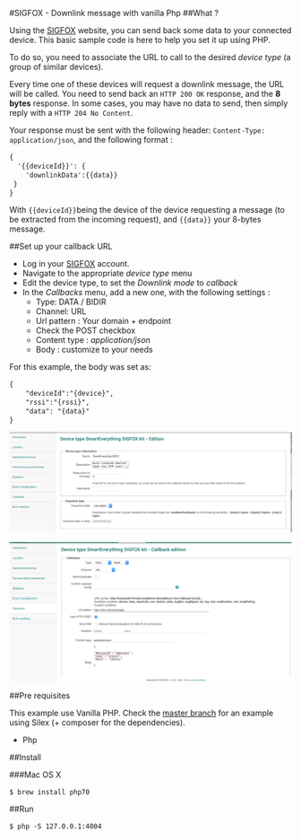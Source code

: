 #SIGFOX - Downlink message with vanilla Php
##What ?


Using the [SIGFOX](http://makers.sigfox.com) website, you can send back some data to your connected device.
This basic sample code is here to help you set it up using PHP.

To do so, you need to associate the URL to call to the desired _device type_ (a group of similar devices).    

Every time one of these devices will request a downlink message, the URL will be called.
You need to send back an `HTTP 200 OK` response, and the **8 bytes** response.
In some cases, you may have no data to send, then simply reply with a `HTTP 204 No Content`. 

Your response must be sent with the following header: 
`Content-Type: application/json`, and the following format :

	{
	  '{{deviceId}}': {
    	'downlinkData':{{data}}
 	 }
	}


With `{{deviceId}}`being the device of the device requesting a message (to be extracted from the incoming request), and `{{data}}` your 8-bytes message.

##Set up your callback URL

* Log in your [SIGFOX](http://backend.sigfox.com) account.
* Navigate to the appropriate _device type_ menu
* Edit the device type, to set the _Downlink mode_ to _callback_
* In the _Callbacks_ menu, add a new one, with the following settings :
  * Type: DATA / BIDIR
  * Channel: URL
  * Url pattern : Your domain + endpoint
  * Check the POST checkbox
  * Content type : _application/json_
  * Body : customize to your needs
 
 For this example, the body was set as: 

	
	{
		"deviceId":"{device}",
		"rssi":"{rssi}",
		"data": "{data}"
	}


![Edit Downlink Mode](./doc/devicetype.png)

![Downlink Callback](./doc/callback.png)

##Pre requisites

This example use Vanilla PHP. Check the [master branch](https://github.com/nicolsc/sigfox-downlink-php) for an example using Silex (+ composer for the dependencies).


* Php

##Install

###Mac OS X

```
$ brew install php70
```

##Run

```
$ php -S 127.0.0.1:4004
```